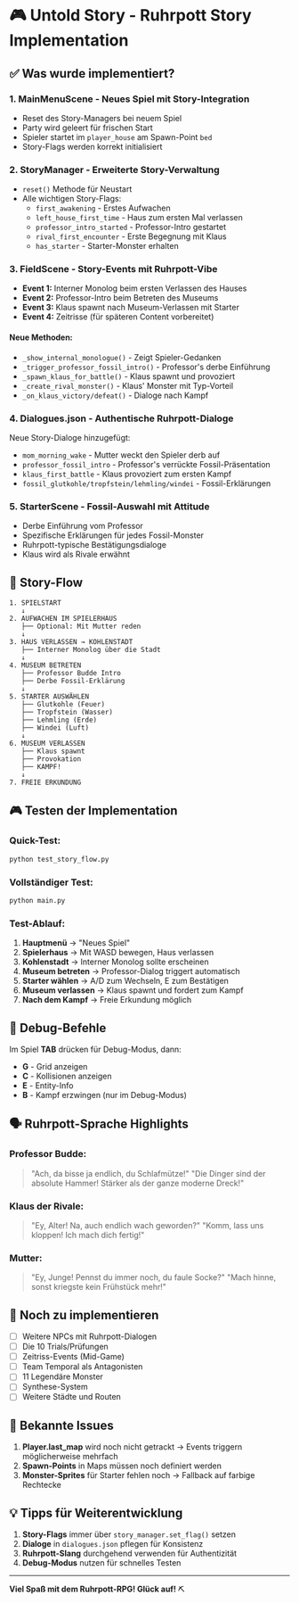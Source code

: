 # 🎮 Untold Story - Ruhrpott Story Implementation

## ✅ Was wurde implementiert?

### 1. **MainMenuScene** - Neues Spiel mit Story-Integration
- Reset des Story-Managers bei neuem Spiel
- Party wird geleert für frischen Start  
- Spieler startet im `player_house` am Spawn-Point `bed`
- Story-Flags werden korrekt initialisiert

### 2. **StoryManager** - Erweiterte Story-Verwaltung
- `reset()` Methode für Neustart
- Alle wichtigen Story-Flags:
  - `first_awakening` - Erstes Aufwachen
  - `left_house_first_time` - Haus zum ersten Mal verlassen
  - `professor_intro_started` - Professor-Intro gestartet
  - `rival_first_encounter` - Erste Begegnung mit Klaus
  - `has_starter` - Starter-Monster erhalten

### 3. **FieldScene** - Story-Events mit Ruhrpott-Vibe
- **Event 1:** Interner Monolog beim ersten Verlassen des Hauses
- **Event 2:** Professor-Intro beim Betreten des Museums
- **Event 3:** Klaus spawnt nach Museum-Verlassen mit Starter
- **Event 4:** Zeitrisse (für späteren Content vorbereitet)

#### Neue Methoden:
- `_show_internal_monologue()` - Zeigt Spieler-Gedanken
- `_trigger_professor_fossil_intro()` - Professor's derbe Einführung
- `_spawn_klaus_for_battle()` - Klaus spawnt und provoziert
- `_create_rival_monster()` - Klaus' Monster mit Typ-Vorteil
- `_on_klaus_victory/defeat()` - Dialoge nach Kampf

### 4. **Dialogues.json** - Authentische Ruhrpott-Dialoge
Neue Story-Dialoge hinzugefügt:
- `mom_morning_wake` - Mutter weckt den Spieler derb auf
- `professor_fossil_intro` - Professor's verrückte Fossil-Präsentation
- `klaus_first_battle` - Klaus provoziert zum ersten Kampf
- `fossil_glutkohle/tropfstein/lehmling/windei` - Fossil-Erklärungen

### 5. **StarterScene** - Fossil-Auswahl mit Attitude
- Derbe Einführung vom Professor
- Spezifische Erklärungen für jedes Fossil-Monster
- Ruhrpott-typische Bestätigungsdialoge
- Klaus wird als Rivale erwähnt

## 🎯 Story-Flow

```
1. SPIELSTART
   ↓
2. AUFWACHEN IM SPIELERHAUS
   ├── Optional: Mit Mutter reden
   ↓
3. HAUS VERLASSEN → KOHLENSTADT
   ├── Interner Monolog über die Stadt
   ↓
4. MUSEUM BETRETEN
   ├── Professor Budde Intro
   ├── Derbe Fossil-Erklärung
   ↓
5. STARTER AUSWÄHLEN
   ├── Glutkohle (Feuer)
   ├── Tropfstein (Wasser)
   ├── Lehmling (Erde)
   ├── Windei (Luft)
   ↓
6. MUSEUM VERLASSEN
   ├── Klaus spawnt
   ├── Provokation
   ├── KAMPF!
   ↓
7. FREIE ERKUNDUNG
```

## 🎮 Testen der Implementation

### Quick-Test:
```bash
python test_story_flow.py
```

### Vollständiger Test:
```bash
python main.py
```

### Test-Ablauf:
1. **Hauptmenü** → "Neues Spiel"
2. **Spielerhaus** → Mit WASD bewegen, Haus verlassen
3. **Kohlenstadt** → Interner Monolog sollte erscheinen
4. **Museum betreten** → Professor-Dialog triggert automatisch
5. **Starter wählen** → A/D zum Wechseln, E zum Bestätigen
6. **Museum verlassen** → Klaus spawnt und fordert zum Kampf
7. **Nach dem Kampf** → Freie Erkundung möglich

## 🔧 Debug-Befehle

Im Spiel **TAB** drücken für Debug-Modus, dann:
- **G** - Grid anzeigen
- **C** - Kollisionen anzeigen
- **E** - Entity-Info
- **B** - Kampf erzwingen (nur im Debug-Modus)

## 🗣️ Ruhrpott-Sprache Highlights

### Professor Budde:
> "Ach, da bisse ja endlich, du Schlafmütze!"
> "Die Dinger sind der absolute Hammer! Stärker als der ganze moderne Dreck!"

### Klaus der Rivale:
> "Ey, Alter! Na, auch endlich wach geworden?"
> "Komm, lass uns kloppen! Ich mach dich fertig!"

### Mutter:
> "Ey, Junge! Pennst du immer noch, du faule Socke?"
> "Mach hinne, sonst kriegste kein Frühstück mehr!"

## 📝 Noch zu implementieren

- [ ] Weitere NPCs mit Ruhrpott-Dialogen
- [ ] Die 10 Trials/Prüfungen
- [ ] Zeitriss-Events (Mid-Game)
- [ ] Team Temporal als Antagonisten
- [ ] 11 Legendäre Monster
- [ ] Synthese-System
- [ ] Weitere Städte und Routen

## 🐛 Bekannte Issues

1. **Player.last_map** wird noch nicht getrackt → Events triggern möglicherweise mehrfach
2. **Spawn-Points** in Maps müssen noch definiert werden
3. **Monster-Sprites** für Starter fehlen noch → Fallback auf farbige Rechtecke

## 💡 Tipps für Weiterentwicklung

1. **Story-Flags** immer über `story_manager.set_flag()` setzen
2. **Dialoge** in `dialogues.json` pflegen für Konsistenz
3. **Ruhrpott-Slang** durchgehend verwenden für Authentizität
4. **Debug-Modus** nutzen für schnelles Testen

---

**Viel Spaß mit dem Ruhrpott-RPG! Glück auf!** ⛏️
